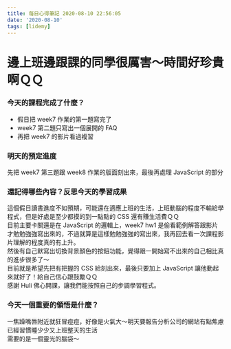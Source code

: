 ```yaml
---
title: 每日心得筆記 2020-08-10 22:56:05
date: '2020-08-10'
tags: [lidemy]
---
```


# 邊上班邊跟課的同學很厲害～時間好珍貴啊ＱＱ

### 今天的課程完成了什麼？

- 假日把 week7 作業的第一題寫完了
- week7 第二題只寫出一個展開的 FAQ
- 再把 week7 的影片看過複習  


### 明天的預定進度

先把 week7 第三題跟 week8 作業的版面刻出來，最後再處理 JavaScript 的部分

### 還記得哪些內容？反思今天的學習成果

這個假日讀書進度不如預期，可能還在適應上班的生活，上班動腦的程度不輸給學程式，但是好處是至少都摸的到一點點的 CSS 還有賺生活費ＱＱ  
目前主要卡關還是在 JavaScript 的邏輯上，week7 hw1 是偷看範例解答跟影片才勉勉強強寫出來的，不過就算是這樣勉勉強強的寫出來，我再回去看一次課程影片理解的程度真的有上升。  
然後有自己默寫出切換背景顏色的按鈕功能，覺得跟一開始寫不出來的自己相比真的進步很多了～  
目前就是希望先把有把握的 CSS 給刻出來，最後只要加上 JavaScript 讓他動起來就好了！給自己信心跟鼓勵ＱＱ  
感謝 Huli 佛心開課，讓我們能按照自己的步調學習程式。

### 今天一個重要的領悟是什麼？

一焦躁嘴唇附近就狂冒痘痘，好像是火氣大～明天要報告分析公司的網站有點焦慮  
已經習慣睡少少又上班整天的生活  
需要的是一個靈光的腦袋～
